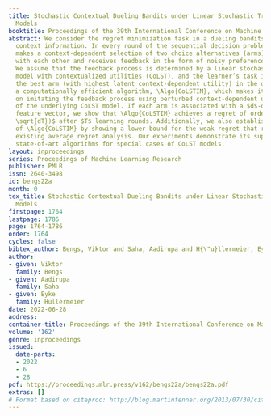 ```yaml
---
title: Stochastic Contextual Dueling Bandits under Linear Stochastic Transitivity
  Models
booktitle: Proceedings of the 39th International Conference on Machine Learning
abstract: We consider the regret minimization task in a dueling bandits problem with
  context information. In every round of the sequential decision problem, the learner
  makes a context-dependent selection of two choice alternatives (arms) to be compared
  with each other and receives feedback in the form of noisy preference information.
  We assume that the feedback process is determined by a linear stochastic transitivity
  model with contextualized utilities (CoLST), and the learner’s task is to include
  the best arm (with highest latent context-dependent utility) in the duel. We propose
  a computationally efficient algorithm, \Algo{CoLSTIM}, which makes its choice based
  on imitating the feedback process using perturbed context-dependent utility estimates
  of the underlying CoLST model. If each arm is associated with a $d$-dimensional
  feature vector, we show that \Algo{CoLSTIM} achieves a regret of order $\tilde O(
  \sqrt{dT})$ after $T$ learning rounds. Additionally, we also establish the optimality
  of \Algo{CoLSTIM} by showing a lower bound for the weak regret that refines the
  existing average regret analysis. Our experiments demonstrate its superiority over
  state-of-art algorithms for special cases of CoLST models.
layout: inproceedings
series: Proceedings of Machine Learning Research
publisher: PMLR
issn: 2640-3498
id: bengs22a
month: 0
tex_title: Stochastic Contextual Dueling Bandits under Linear Stochastic Transitivity
  Models
firstpage: 1764
lastpage: 1786
page: 1764-1786
order: 1764
cycles: false
bibtex_author: Bengs, Viktor and Saha, Aadirupa and H{\"u}llermeier, Eyke
author:
- given: Viktor
  family: Bengs
- given: Aadirupa
  family: Saha
- given: Eyke
  family: Hüllermeier
date: 2022-06-28
address:
container-title: Proceedings of the 39th International Conference on Machine Learning
volume: '162'
genre: inproceedings
issued:
  date-parts:
  - 2022
  - 6
  - 28
pdf: https://proceedings.mlr.press/v162/bengs22a/bengs22a.pdf
extras: []
# Format based on citeproc: http://blog.martinfenner.org/2013/07/30/citeproc-yaml-for-bibliographies/
---
```

